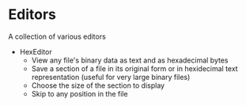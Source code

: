 # Editors #

A collection of various editors

- HexEditor
  - View any file's binary data as text and as hexadecimal bytes
  - Save a section of a file in its original form or in hexidecimal text representation (useful for very large binary files)
  - Choose the size of the section to display
  - Skip to any position in the file
